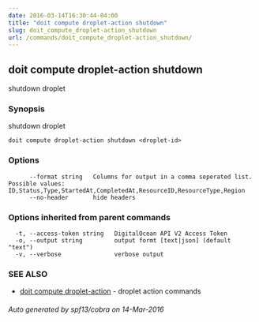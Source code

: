```yaml
---
date: 2016-03-14T16:30:44-04:00
title: "doit compute droplet-action shutdown"
slug: doit_compute_droplet-action_shutdown
url: /commands/doit_compute_droplet-action_shutdown/
---
```

## doit compute droplet-action shutdown

shutdown droplet

### Synopsis


shutdown droplet

```
doit compute droplet-action shutdown <droplet-id>
```

### Options

```
      --format string   Columns for output in a comma seperated list. Possible values: ID,Status,Type,StartedAt,CompletedAt,ResourceID,ResourceType,Region
      --no-header       hide headers
```

### Options inherited from parent commands

```
  -t, --access-token string   DigitalOcean API V2 Access Token
  -o, --output string         output formt [text|json] (default "text")
  -v, --verbose               verbose output
```

### SEE ALSO
* [doit compute droplet-action](/commands/doit_compute_droplet-action/)	 - droplet action commands

###### Auto generated by spf13/cobra on 14-Mar-2016
